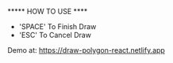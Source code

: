 ***** HOW TO USE ****
+ 'SPACE' To Finish Draw
+ 'ESC' To Cancel Draw

Demo at: https://draw-polygon-react.netlify.app
